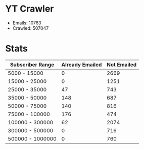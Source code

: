 # YT Crawler
- Emails: 10763
- Crawled: 507047

# Stats
| Subscriber Range  | Already Emailed | Not Emailed |
|-------|-------|-------|
| 5000 - 15000 | 0 | 2669 |
| 15000 - 25000 | 0 | 1251 |
| 25000 - 35000 | 47 | 743 |
| 35000 - 50000 | 148 | 687 |
| 50000 - 75000 | 140 | 816 |
| 75000 - 100000 | 176 | 474 |
| 100000 - 300000 | 62 | 2074 |
| 300000 - 500000 | 0 | 716 |
| 500000 - 1000000 | 0 | 760 |
